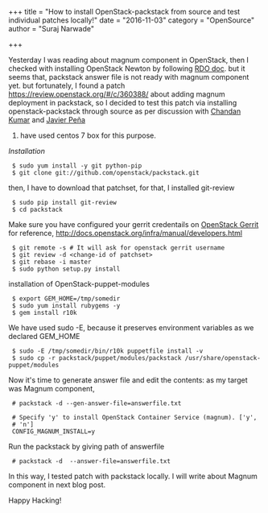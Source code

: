 +++
title = "How to install OpenStack-packstack from source and test individual patches locally!"
date = "2016-11-03"
category = "OpenSource"
author = "Suraj Narwade"

+++

Yesterday I was reading about magnum component in OpenStack, then I checked with installing OpenStack Newton by following [RDO doc](https://www.rdoproject.org/install/quickstart/). but it seems that, packstack answer file is not ready with magnum component yet. but fortunately, I found a patch https://review.openstack.org/#/c/360388/  about adding magnum deployment in packstack, so I decided to test this patch via installing openstack-packstack through source as per discussion with [Chandan Kumar](https://twitter.com/ciypro) and [Javier Peña](https://twitter.com/fj_pena)
1. have used centos 7 box for this purpose.
   

*Installation*
```
 $ sudo yum install -y git python-pip
 $ git clone git://github.com/openstack/packstack.git
```
then, I have to download that patchset, for that, I installed git-review

```
 $ sudo pip install git-review
 $ cd packstack
```
Make sure you have configured your gerrit credentails on [OpenStack Gerrit](review.openstack.org) for reference, http://docs.openstack.org/infra/manual/developers.html

```
 $ git remote -s # It will ask for openstack gerrit username
 $ git review -d <change-id of patchset>
 $ git rebase -i master
 $ sudo python setup.py install
```
installation of OpenStack-puppet-modules

```
 $ export GEM_HOME=/tmp/somedir
 $ sudo yum install rubygems -y
 $ gem install r10k
```
We have used sudo -E, because it preserves environment variables as we declared GEM_HOME

```
 $ sudo -E /tmp/somedir/bin/r10k puppetfile install -v
 $ sudo cp -r packstack/puppet/modules/packstack /usr/share/openstack-puppet/modules
```
Now it's time to generate answer file and edit the  contents:
as my target was Magnum component,

```
 # packstack -d --gen-answer-file=answerfile.txt
```
```
 # Specify 'y' to install OpenStack Container Service (magnum). ['y',
 # 'n']
 CONFIG_MAGNUM_INSTALL=y
```
Run the packstack by giving path of answerfile

```
 # packstack -d  --answer-file=answerfile.txt
```
In this way, I tested patch with packstack locally. I will write about Magnum component in next blog post.

Happy Hacking!

